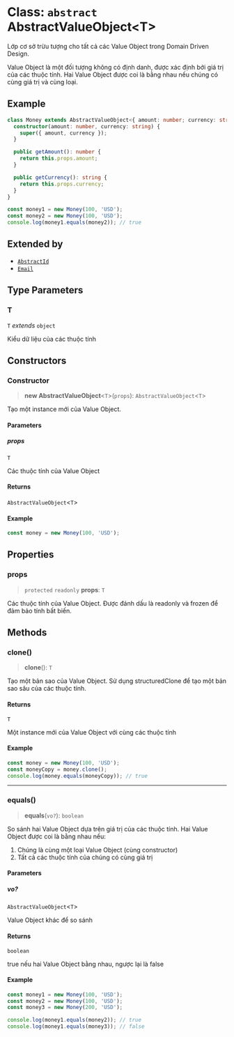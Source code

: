 # Class: `abstract` AbstractValueObject\<T\>

Lớp cơ sở trừu tượng cho tất cả các Value Object trong Domain Driven Design.

Value Object là một đối tượng không có định danh, được xác định bởi giá trị của các thuộc tính.
Hai Value Object được coi là bằng nhau nếu chúng có cùng giá trị và cùng loại.

## Example

```typescript
class Money extends AbstractValueObject<{ amount: number; currency: string }> {
  constructor(amount: number, currency: string) {
    super({ amount, currency });
  }

  public getAmount(): number {
    return this.props.amount;
  }

  public getCurrency(): string {
    return this.props.currency;
  }
}

const money1 = new Money(100, 'USD');
const money2 = new Money(100, 'USD');
console.log(money1.equals(money2)); // true
```

## Extended by

- [`AbstractId`](/libraries/common-domain/Class.AbstractId.md)
- [`Email`](/libraries/common-domain/Class.Email.md)

## Type Parameters

### T

`T` *extends* `object`

Kiểu dữ liệu của các thuộc tính

## Constructors

<a id="constructor"></a>

### Constructor

> **new AbstractValueObject**\<`T`\>(`props`): `AbstractValueObject`\<`T`\>

Tạo một instance mới của Value Object.

#### Parameters

##### props

`T`

Các thuộc tính của Value Object

#### Returns

`AbstractValueObject`\<`T`\>

#### Example

```typescript
const money = new Money(100, 'USD');
```

## Properties

<a id="props"></a>

### props

> `protected` `readonly` **props**: `T`

Các thuộc tính của Value Object.
Được đánh dấu là readonly và frozen để đảm bảo tính bất biến.

## Methods

<a id="clone"></a>

### clone()

> **clone**(): `T`

Tạo một bản sao của Value Object.
Sử dụng structuredClone để tạo một bản sao sâu của các thuộc tính.

#### Returns

`T`

Một instance mới của Value Object với cùng các thuộc tính

#### Example

```typescript
const money = new Money(100, 'USD');
const moneyCopy = money.clone();
console.log(money.equals(moneyCopy)); // true
```

***

<a id="equals"></a>

### equals()

> **equals**(`vo?`): `boolean`

So sánh hai Value Object dựa trên giá trị của các thuộc tính.
Hai Value Object được coi là bằng nhau nếu:
1. Chúng là cùng một loại Value Object (cùng constructor)
2. Tất cả các thuộc tính của chúng có cùng giá trị

#### Parameters

##### vo?

`AbstractValueObject`\<`T`\>

Value Object khác để so sánh

#### Returns

`boolean`

true nếu hai Value Object bằng nhau, ngược lại là false

#### Example

```typescript
const money1 = new Money(100, 'USD');
const money2 = new Money(100, 'USD');
const money3 = new Money(200, 'USD');

console.log(money1.equals(money2)); // true
console.log(money1.equals(money3)); // false
```
